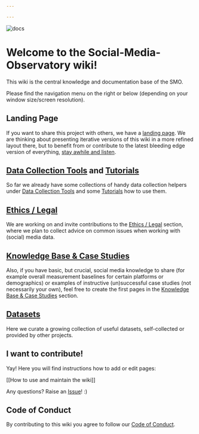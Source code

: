```yaml
---

---
```

![docs](https://softwarebrothers.co/blog/content/images/2019/03/docs.png)
# Welcome to the Social-Media-Observatory wiki!

This wiki is the central knowledge and documentation base of the SMO. 

Please find the navigation menu on the right or below (depending on your window size/screen resolution).

## Landing Page


If you want to share this project with others, we have a [landing page](https://leibniz-hbi.github.io/SMO). We are thinking about presenting iterative versions of this wiki in a more refined layout there, but to benefit from or contribute to the latest bleeding edge version of everything, [stay awhile and listen](https://www.youtube.com/watch?v=tAVVy_x3Erg).

## [Data Collection Tools](https://github.com/Leibniz-HBI/Social-Media-Observatory/wiki/Data-Collection-Tools) and [Tutorials](https://github.com/Leibniz-HBI/Social-Media-Observatory/wiki/Tutorials)


So far we already have some collections of handy data collection helpers under [Data Collection Tools](https://github.com/Leibniz-HBI/Social-Media-Observatory/wiki/Data-Collection-Tools) and some [Tutorials](https://github.com/Leibniz-HBI/Social-Media-Observatory/wiki/Tutorials) how to use them.

## [Ethics / Legal](https://github.com/Leibniz-HBI/Social-Media-Observatory/wiki/Ethics---Legal)


We are working on and invite contributions to the [Ethics / Legal](https://github.com/Leibniz-HBI/Social-Media-Observatory/wiki/Ethics---Legal) section, where we plan to collect advice on common issues when working with (social) media data.

## [Knowledge Base & Case Studies](https://github.com/Leibniz-HBI/Social-Media-Observatory/wiki/Knowledge-Base-%26amp%3B-Case-Studies)


Also, if you have basic, but crucial, social media knowledge to share (for example overall measurement baselines for certain platforms or demographics) or examples of instructive (un)successful case studies (not necessarily your own), feel free to create the first pages in the [Knowledge Base & Case Studies](https://github.com/Leibniz-HBI/Social-Media-Observatory/wiki/Knowledge-Base-%26amp%3B-Case-Studies) section.

## [Datasets](https://github.com/Leibniz-HBI/Social-Media-Observatory/wiki/Datasets)


Here we curate a growing collection of useful datasets, self-collected or provided by other projects.

## I want to contribute!

Yay! Here you will find instructions how to add or edit pages:

[[How to use and maintain the wiki]]

Any questions? Raise an [Issue](https://github.com/Leibniz-HBI/Social-Media-Observatory/issues)! :)

## Code of Conduct

By contributing to this wiki you agree to follow our [Code of Conduct](CODE_OF_CONDUCT.md).
